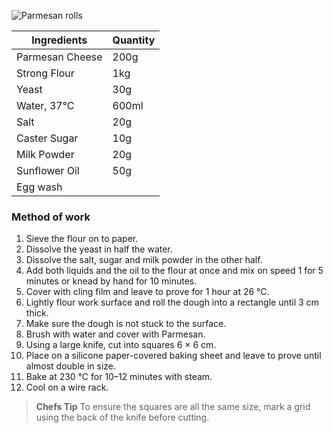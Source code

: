 ![Parmesan rolls](resource:assets/images/breadDoughProducts/parmesan_rolls.png)

| Ingredients            | Quantity               |
|------------------------|------------------------|
| Parmesan Cheese        | 200g                   |
| Strong Flour           | 1kg                    |
| Yeast                  | 30g                    |
| Water, 37°C            | 600ml                  |
| Salt                   | 20g                    |
| Caster Sugar           | 10g                    |
| Milk Powder            | 20g                    |
| Sunflower Oil          | 50g                    |
| Egg wash               |                        |


### **Method of work**
1. Sieve the flour on to paper.
2. Dissolve the yeast in half the water.
3. Dissolve the salt, sugar and milk powder in the other half.
4. Add both liquids and the oil to the flour at once and mix on speed 1 for 5 minutes or knead by hand for 10 minutes.
5. Cover with cling film and leave to prove for 1 hour at 26 °C.
6. Lightly flour work surface and roll the dough into a rectangle until 3 cm thick.
7. Make sure the dough is not stuck to the surface.
8. Brush with water and cover with Parmesan.
9. Using a large knife, cut into squares 6 × 6 cm.
10. Place on a silicone paper-covered baking sheet and leave to prove until almost double in size.
11. Bake at 230 °C for 10–12 minutes with steam.
12. Cool on a wire rack.

> **Chefs Tip**
> To ensure the squares are all the same size, mark a grid using the back of the knife before cutting.